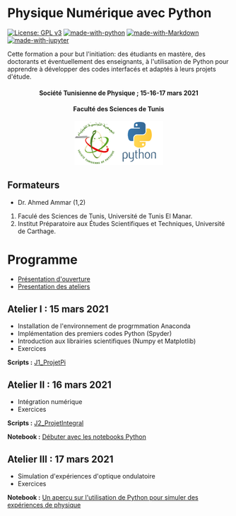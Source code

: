 # Physique Numérique avec Python
[![License: GPL v3](https://img.shields.io/badge/License-GPL%20v3-blue.svg)](https://www.gnu.org/licenses/gpl-3.0)
[![made-with-python](https://img.shields.io/badge/Made%20with-Python-yellow.svg)](https://www.python.org/)
[![made-with-Markdown](https://img.shields.io/badge/Made%20with-Markdown-red.svg)](http://commonmark.org)
[![made-with-jupyter](https://img.shields.io/badge/Made%20with-jupyter-orange.svg)](https://jupyter.org)


Cette formation a pour but l'initiation: des étudiants en mastère, des doctorants et éventuellement des enseignants, à l'utilisation de Python pour apprendre à développer des codes interfacés et adaptés à leurs projets d'étude.

<center><h4>Société Tunisienne de Physique ; 15-16-17  mars 2021</h4></center>
<center><h4>Faculté des Sciences de Tunis</h4></center>
 <center>
 <img src="logo_python.png" width="200"
     height="100">
</center>

## Formateurs

* Dr. Ahmed Ammar (1,2)

1. Faculé des Sciences de Tunis, Université de Tunis El Manar.
2. Institut Préparatoire aux Études Scientifiques et Techniques, Université de Carthage.

# Programme
* [Présentation d'ouverture](https://astrax.github.io/PhysNum2021/presentations/Ecole_PhysNum_21.pdf)
* [Presentation des ateliers](https://astrax.github.io/PhysNum2021/presentations/main.pdf)

## Atelier I : 15 mars 2021

* Installation de l'environnement de progrmmation Anaconda
* Implémentation des premiers codes Python (Spyder)
* Introduction aux librairies scientifiques (Numpy et Matplotlib)
* Exercices

**Scripts :** [J1_ProjetPi](https://github.com/astrax/PhysNum2021/tree/main/J1_ProjetPi)

## Atelier II : 16 mars 2021

* Intégration numérique
* Exercices

**Scripts :** [J2_ProjetIntegral](https://github.com/astrax/PhysNum2021/tree/main/J2_ProjetIntegral)

**Notebook :** [Débuter avec les notebooks Python](https://colab.research.google.com/github/astrax/PhysNum2021/blob/main/J2_Notebook_sinc/ProjetSinc.ipynb)

## Atelier III : 17 mars 2021

* Simulation d'expériences d'optique ondulatoire
* Exercices

**Notebook :** [Un aperçu sur l'utilisation de Python pour simuler des expériences de physique](https://colab.research.google.com/github/astrax/PhysNum2021/blob/main/J3_ProjetOptique/optique.ipynb)
